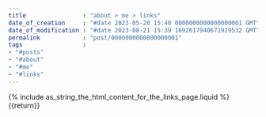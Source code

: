 ```yaml
---
title                : "about > me > links"
date_of_creation     : "#date 2023-05-28 15:40 0000000000000000001 GMT"
date_of_modification : "#date 2023-08-21 15:39 1692617940671929532 GMT"
permalink            : "post/0000000000000000001"
tags                 : 
- "#posts"
- "#about"
- "#me"
- "#links"
---
```


{% include as_string_the_html_content_for_the_links_page.liquid %} {{return}}